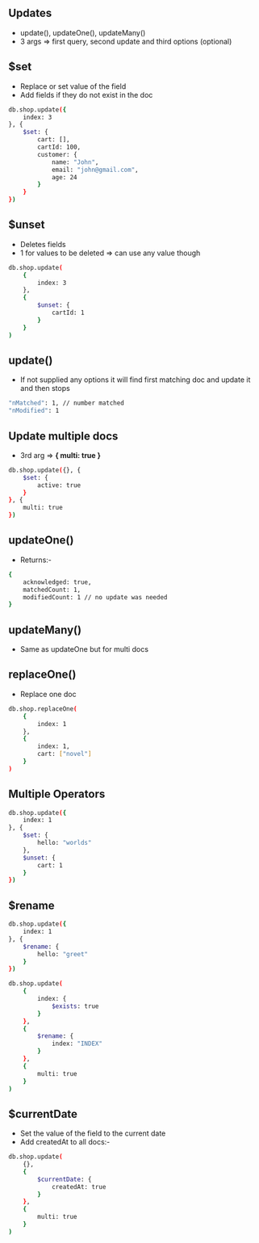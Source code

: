 ## Updates

- update(), updateOne(), updateMany()
- 3 args => first query, second update and third options (optional)

## $set

- Replace or set value of the field
- Add fields if they do not exist in the doc

```sh
db.shop.update({
    index: 3
}, {
    $set: {
        cart: [],
        cartId: 100,
        customer: {
            name: "John",
            email: "john@gmail.com",
            age: 24
        }
    }
})
```

## $unset

- Deletes fields
- 1 for values to be deleted => can use any value though

```sh
db.shop.update(
    {
        index: 3
    },
    {
        $unset: {
            cartId: 1
        }
    }
)
```

## update()

- If not supplied any options it will find first matching doc and update it and then stops

```sh
"nMatched": 1, // number matched
"nModified": 1
```

## Update multiple docs

- 3rd arg => **{ multi: true }**

```sh
db.shop.update({}, {
    $set: {
        active: true
    }
}, {
    multi: true
})
```

## updateOne()
- Returns:-

```sh
{
    acknowledged: true,
    matchedCount: 1,
    modifiedCount: 1 // no update was needed
}
```

## updateMany()
- Same as updateOne but for multi docs

## replaceOne()
- Replace one doc
```sh
db.shop.replaceOne(
    {
        index: 1
    },
    {
        index: 1,
        cart: ["novel"]
    }
)
```
## Multiple Operators
```sh
db.shop.update({
    index: 1
}, {
    $set: {
        hello: "worlds"
    },
    $unset: {
        cart: 1
    }
})
```

## $rename
```sh
db.shop.update({
    index: 1
}, {
    $rename: {
        hello: "greet"
    }
})
```
```sh
db.shop.update(
    {
        index: {
            $exists: true
        }
    },
    {
        $rename: {
            index: "INDEX"
        }
    },
    {
        multi: true
    }
)
```

## $currentDate
- Set the value of the field to the current date
- Add createdAt to all docs:-
```sh
db.shop.update(
    {},
    {
        $currentDate: {
            createdAt: true
        }
    },
    {
        multi: true
    }
)
```
